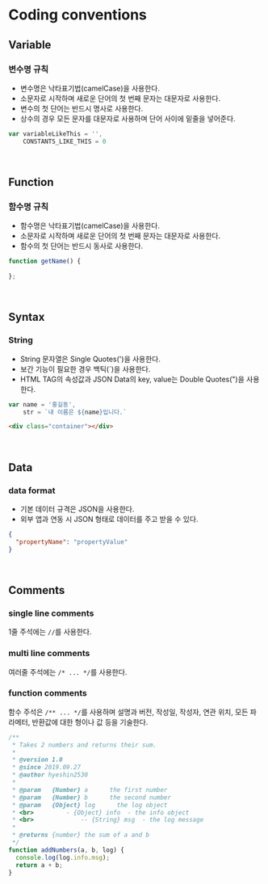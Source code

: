 # Coding conventions

## Variable
### 변수명 규칙
- 변수명은 낙타표기법(camelCase)을 사용한다. 
- 소문자로 시작하며 새로운 단어의 첫 번째 문자는 대문자로 사용한다.
- 변수의 첫 단어는 반드시 명사로 사용한다.
- 상수의 경우 모든 문자를 대문자로 사용하며 단어 사이에 밑줄을 넣어준다.  

```javascript
var variableLikeThis = '',
    CONSTANTS_LIKE_THIS = 0
```

<br>

## Function
### 함수명 규칙
- 함수명은 낙타표기법(camelCase)을 사용한다. 
- 소문자로 시작하며 새로운 단어의 첫 번째 문자는 대문자로 사용한다.
- 함수의 첫 단어는 반드시 동사로 사용한다.  

```javascript
function getName() {
    
};
```

<br>

## Syntax 
### String
- String 문자열은 Single Quotes(')을 사용한다. 
- 보간 기능이 필요한 경우 백틱(`)을 사용한다.
- HTML TAG의 속성값과 JSON Data의 key, value는 Double Quotes(")을 사용한다.  

```javascript
var name = '홍길동',
    str = `내 이름은 ${name}입니다.`
```
```html
<div class="container"></div>
```

<br>

## Data 
### data format
- 기본 데이터 규격은 JSON을 사용한다. 
- 외부 앱과 연동 시 JSON 형태로 데이터를 주고 받을 수 있다.

```json
{
  "propertyName": "propertyValue"
}
```

<br>

## Comments
### single line comments
1줄 주석에는 ```//```를 사용한다.
### multi line comments
여러줄 주석에는 ```/* ... */```를 사용한다.
### function comments
함수 주석은 ```/** ... */```를 사용하며 설명과 버전, 작성일, 작성자, 연관 위치, 모든 파라메터, 반환값에 대한 형이나 값 등을 기술한다.  

```javascript
/**
 * Takes 2 numbers and returns their sum.
 *
 * @version 1.0
 * @since 2019.09.27
 * @author hyeshin2530
 * 
 * @param   {Number} a      the first number
 * @param   {Number} b      the second number
 * @param   {Object} log      the log object
 * <br>         - {Object} info  - the info object
 * <br>             -- {String} msg  - the log message 
 *
 * @returns {number} the sum of a and b
 */
function addNumbers(a, b, log) {
  console.log(log.info.msg);
  return a + b;
}
```
